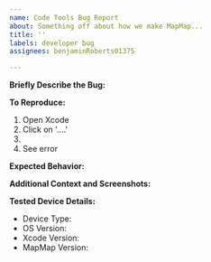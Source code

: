 ```yaml
---
name: Code Tools Bug Report
about: Something off about how we make MapMap...
title: ''
labels: developer bug
assignees: benjaminRoberts01375

---
```


**Briefly Describe the Bug:**


**To Reproduce:**
1. Open Xcode
2. Click on '....'
3. 
4. See error

**Expected Behavior:**


**Additional Context and Screenshots:**


**Tested Device Details:**
 - Device Type: 
 - OS Version: 
 - Xcode Version: 
 - MapMap Version:
